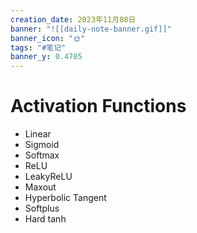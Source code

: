 ```yaml
---
creation_date: 2023年11月08日
banner: "![[daily-note-banner.gif]]"
banner_icon: "🌞"
tags: "#笔记"
banner_y: 0.4705
---
```


# Activation Functions
- Linear
- Sigmoid
- Softmax
- ReLU
- LeakyReLU
- Maxout
- Hyperbolic Tangent
- Softplus
- Hard tanh


